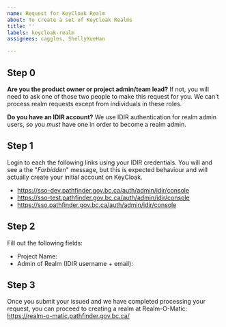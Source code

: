 ```yaml
---
name: Request for KeyCloak Realm
about: To create a set of KeyCloak Realms
title: ''
labels: keycloak-realm
assignees: caggles, ShellyXueHan

---
```


## Step 0
**Are you the product owner or project admin/team lead?**
If not, you will need to ask one of those two people to make this request for you. We can't process realm requests except from individuals in these roles.

**Do you have an IDIR account?**
We use IDIR authentication for realm admin users, so you *must* have one in order to become a realm admin.  

## Step 1
Login to each the following links using your IDIR credentials. You will and see a the "_Forbidden_" message, but this is expected behaviour and will actually create your initial account on KeyCloak.
- https://sso-dev.pathfinder.gov.bc.ca/auth/admin/idir/console
- https://sso-test.pathfinder.gov.bc.ca/auth/admin/idir/console
- https://sso.pathfinder.gov.bc.ca/auth/admin/idir/console


## Step 2
Fill out the following fields:

* Project Name: 
* Admin of Realm (IDIR username + email): 

## Step 3
Once you submit your issued and we have completed processing your request, you can proceed to creating a realm at Realm-O-Matic: https://realm-o-matic.pathfinder.gov.bc.ca/
